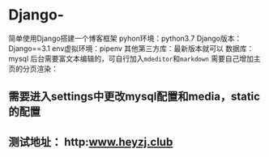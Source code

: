 # Django-
简单使用Django搭建一个博客框架
pyhon环境：python3.7
Django版本：Django==3.1
env虚拟环境：pipenv
其他第三方库：最新版本就可以
数据库：mysql
后台需要富文本编辑的，可自行加入`mdeditor`和`markdown`
需要自己增加主页的分页渲染：
## 需要进入settings中更改mysql配置和media，static的配置
## 测试地址： http:www.heyzj.club
